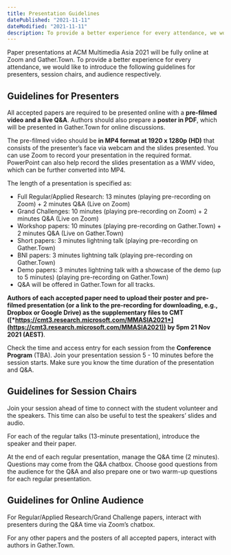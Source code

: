 ```yaml
---
title: Presentation Guidelines
datePublished: "2021-11-11"
dateModified: "2021-11-11"
description: To provide a better experience for every attendance, we would like to introduce the presentation guidelines for presenters, session chairs, and audience respectively. 
---
```



Paper presentations at ACM Multimedia Asia 2021 will be fully online at Zoom and Gather.Town. To provide a better experience for every attendance, we would like to introduce the following guidelines for presenters, session chairs, and audience respectively. 
## Guidelines for Presenters

All accepted papers are required to be presented online with a **pre-filmed video and a live Q&A**. Authors should also prepare a **poster in PDF**, which will be presented in Gather.Town for online discussions.

The pre-filmed video should be **in MP4 format at 1920 x 1280p (HD)** that consists of the presenter’s face via webcam and the slides presented. You can use Zoom to record your presentation in the required format. PowerPoint can also help record the slides presentation as a WMV video, which can be further converted into MP4. 

The length of a presentation is specified as:
- Full Regular/Applied Research: 13 minutes (playing pre-recording on Zoom) + 2 minutes Q&A (Live on Zoom)
- Grand Challenges: 10 minutes (playing pre-recording on Zoom) + 2 minutes Q&A (Live on Zoom)
- Workshop papers: 10 minutes (playing pre-recording on Gather.Town) + 2 minutes Q&A (Live on Gather.Town)
- Short papers: 3 minutes lightning talk (playing pre-recording on Gather.Town)
- BNI papers: 3 minutes lightning talk (playing pre-recording on Gather.Town)
- Demo papers: 3 minutes lightning talk with a showcase of the demo (up to 5 minutes) (playing pre-recording on Gather.Town)
- Q&A will be offered in Gather.Town for all tracks.

**Authors of each accepted paper need to upload their poster and pre-filmed presentation (or a link to the pre-recording for downloading, e.g., Dropbox or Google Drive) as the supplementary files to CMT ([*https://cmt3.research.microsoft.com/MMASIA2021*](https://cmt3.research.microsoft.com/MMASIA2021)) by 5pm 21 Nov 2021 (AEST)**. 

Check the time and access entry for each session from the **Conference Program** (TBA). Join your presentation session 5 - 10 minutes before the session starts. Make sure you know the time duration of the presentation and Q&A.

<!-- Paper presentations are organized as:

- Full regular /Applied research / BNI papers: 13-minute pre-recorded presentation and a 2-minute live Q&A (Zoom)
- Short papers: 3-minute lighting talks (Zoom). Q&A will be offered in Gather.town.
- Workshop papers: 10-minute pre-recorded presentation and a 2-minute live Q&A in Gather.town.
- Grand Challenges / Demo papers: 3-minute lighting talks in Gather.town. 

Check the time and access entry for each session from the conference program (TBA). Join your presentation session 5 - 10 minutes before the session starts. Make sure you know the time duration of the presentation and Q&A. -->

## Guidelines for Session Chairs

Join your session ahead of time to connect with the student volunteer and the speakers. This time can also be useful to test the speakers’ slides and audio.

For each of the regular talks (13-minute presentation), introduce the speaker and their paper.

At the end of each regular presentation, manage the Q&A time (2 minutes). Questions may come from the Q&A chatbox. Choose good questions from the audience for the Q&A and also prepare one or two warm-up questions for each regular presentation.



## Guidelines for Online Audience

For Regular/Applied Research/Grand Challenge papers, interact with presenters during the Q&A time via Zoom’s chatbox.

For any other papers and the posters of all accepted papers, interact with authors in Gather.Town.
 


